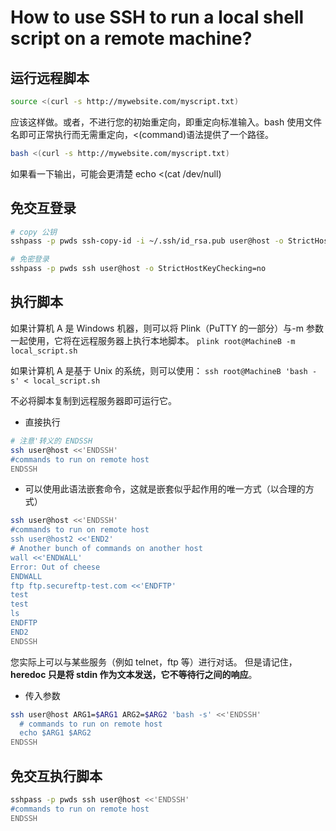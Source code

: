 # How to use SSH to run a local shell script on a remote machine?

## 运行远程脚本

```bash
source <(curl -s http://mywebsite.com/myscript.txt)
```

应该这样做。或者，不进行您的初始重定向，即重定向标准输入。bash 使用文件名即可正常执行而无需重定向，<(command)语法提供了一个路径。

```bash
bash <(curl -s http://mywebsite.com/myscript.txt)
```

如果看一下输出，可能会更清楚 echo <(cat /dev/null)

## 免交互登录

```bash
# copy 公钥
sshpass -p pwds ssh-copy-id -i ~/.ssh/id_rsa.pub user@host -o StrictHostKeyChecking=no

# 免密登录
sshpass -p pwds ssh user@host -o StrictHostKeyChecking=no
```

## 执行脚本

如果计算机 A 是 Windows 机器，则可以将 Plink（PuTTY 的一部分）与-m 参数一起使用，它将在远程服务器上执行本地脚本。
`plink root@MachineB -m local_script.sh`

如果计算机 A 是基于 Unix 的系统，则可以使用：
`ssh root@MachineB 'bash -s' < local_script.sh`

不必将脚本复制到远程服务器即可运行它。

- 直接执行

```bash
# 注意'转义的 ENDSSH
ssh user@host <<'ENDSSH'
#commands to run on remote host
ENDSSH
```

- 可以使用此语法嵌套命令，这就是嵌套似乎起作用的唯一方式（以合理的方式）

```bash
ssh user@host <<'ENDSSH'
#commands to run on remote host
ssh user@host2 <<'END2'
# Another bunch of commands on another host
wall <<'ENDWALL'
Error: Out of cheese
ENDWALL
ftp ftp.secureftp-test.com <<'ENDFTP'
test
test
ls
ENDFTP
END2
ENDSSH
```

您实际上可以与某些服务（例如 telnet，f​​tp 等）进行对话。
但是请记住，**heredoc 只是将 stdin 作为文本发送，它不等待行之间的响应**。

- 传入参数

```bash
ssh user@host ARG1=$ARG1 ARG2=$ARG2 'bash -s' <<'ENDSSH'
  # commands to run on remote host
  echo $ARG1 $ARG2
ENDSSH
```

## 免交互执行脚本

```bash
sshpass -p pwds ssh user@host <<'ENDSSH'
#commands to run on remote host
ENDSSH
```
